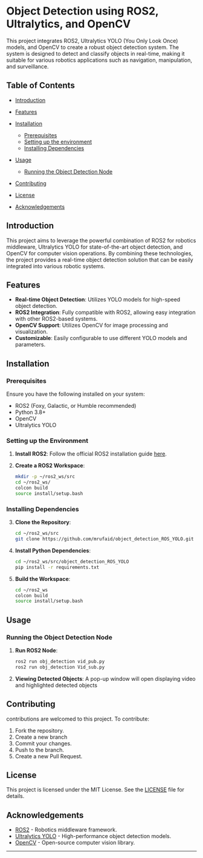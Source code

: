 # Object Detection using ROS2, Ultralytics, and OpenCV

This project integrates ROS2, Ultralytics YOLO (You Only Look Once) models, and OpenCV to create a robust object detection system. The system is designed to detect and classify objects in real-time, making it suitable for various robotics applications such as navigation, manipulation, and surveillance.

## Table of Contents

- [Introduction](#introduction)
- [Features](#features)
- [Installation](#installation)
  - [Prerequisites](#prerequisites)
  - [Setting up the environment](#setting-up-the-environment)
  - [Installing Dependencies](#installing-dependencies)
- [Usage](#usage)
  - [Running the Object Detection Node](#running-the-object-detection-node)
  
- [Contributing](#contributing)
- [License](#license)
- [Acknowledgements](#acknowledgements)

## Introduction

This project aims to leverage the powerful combination of ROS2 for robotics middleware, Ultralytics YOLO for state-of-the-art object detection, and OpenCV for computer vision operations. By combining these technologies, the project provides a real-time object detection solution that can be easily integrated into various robotic systems.

## Features

- **Real-time Object Detection**: Utilizes YOLO models for high-speed object detection.
- **ROS2 Integration**: Fully compatible with ROS2, allowing easy integration with other ROS2-based systems.
- **OpenCV Support**: Utilizes OpenCV for image processing and visualization.
- **Customizable**: Easily configurable to use different YOLO models and parameters.

## Installation

### Prerequisites

Ensure you have the following installed on your system:

- ROS2 (Foxy, Galactic, or Humble recommended)
- Python 3.8+
- OpenCV
- Ultralytics YOLO

### Setting up the Environment

1. **Install ROS2**: Follow the official ROS2 installation guide [here](https://docs.ros.org/en/foxy/Installation.html).

2. **Create a ROS2 Workspace**:
    ```bash
    mkdir -p ~/ros2_ws/src
    cd ~/ros2_ws/
    colcon build
    source install/setup.bash
    ```

### Installing Dependencies

3. **Clone the Repository**:
    ```bash
    cd ~/ros2_ws/src
    git clone https://github.com/mrufaid/object_detection_ROS_YOLO.git
    ```

4. **Install Python Dependencies**:
    ```bash
    cd ~/ros2_ws/src/object_detection_ROS_YOLO
    pip install -r requirements.txt
    ```

5. **Build the Workspace**:
    ```bash
    cd ~/ros2_ws
    colcon build
    source install/setup.bash
    ```

## Usage

### Running the Object Detection Node

1. **Run ROS2 Node**:
    ```bash
    ros2 run obj_detection vid_pub.py
    ros2 run obj_detection Vid_sub.py
    ```

2. **Viewing Detected Objects**:
    A pop-up window will open displaying video and highlighted detected objects


## Contributing

contributions are welcomed to this project. To contribute:

1. Fork the repository.
2. Create a new branch 
4. Commit your changes.
5. Push to the branch.
6. Create a new Pull Request.

## License

This project is licensed under the MIT License. See the [LICENSE](LICENSE) file for details.

## Acknowledgements

- [ROS2](https://docs.ros.org/en/foxy/index.html) - Robotics middleware framework.
- [Ultralytics YOLO](https://github.com/ultralytics/yolov8) - High-performance object detection models.
- [OpenCV](https://opencv.org/) - Open-source computer vision library.

---
